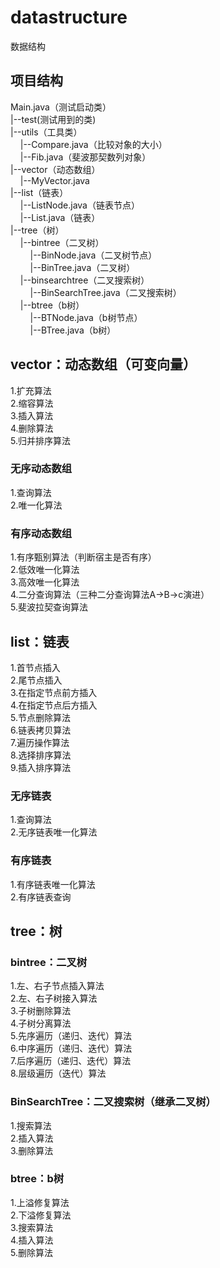 # datastructure
数据结构
## 项目结构
Main.java（测试启动类）<br/>
|--test(测试用到的类)<br/>
|--utils（工具类）<br/>
&nbsp;&nbsp;&nbsp;&nbsp;|--Compare.java（比较对象的大小）<br/>
&nbsp;&nbsp;&nbsp;&nbsp;|--Fib.java（斐波那契数列对象）<br/>
|--vector（动态数组）<br/>
&nbsp;&nbsp;&nbsp;&nbsp;|--MyVector.java<br/>
|--list（链表）<br/>
&nbsp;&nbsp;&nbsp;&nbsp;|--ListNode.java（链表节点）<br/>
&nbsp;&nbsp;&nbsp;&nbsp;|--List.java（链表）<br/>
|--tree（树）<br/>
&nbsp;&nbsp;&nbsp;&nbsp;|--bintree（二叉树）<br/>
&nbsp;&nbsp;&nbsp;&nbsp;&nbsp;&nbsp;&nbsp;&nbsp;|--BinNode.java（二叉树节点）<br/>
&nbsp;&nbsp;&nbsp;&nbsp;&nbsp;&nbsp;&nbsp;&nbsp;|--BinTree.java（二叉树）<br/>
&nbsp;&nbsp;&nbsp;&nbsp;|--binsearchtree（二叉搜索树）<br/>
&nbsp;&nbsp;&nbsp;&nbsp;&nbsp;&nbsp;&nbsp;&nbsp;|--BinSearchTree.java（二叉搜索树）<br/>
&nbsp;&nbsp;&nbsp;&nbsp;|--btree（b树）<br/>
&nbsp;&nbsp;&nbsp;&nbsp;&nbsp;&nbsp;&nbsp;&nbsp;|--BTNode.java（b树节点）<br/>
&nbsp;&nbsp;&nbsp;&nbsp;&nbsp;&nbsp;&nbsp;&nbsp;|--BTree.java（b树）<br/>
## vector：动态数组（可变向量）
1.扩充算法<br/>
2.缩容算法<br/>
3.插入算法<br/>
4.删除算法<br/>
5.归并排序算法<br/>
### 无序动态数组
1.查询算法<br/>
2.唯一化算法<br/>
### 有序动态数组
1.有序甄别算法（判断宿主是否有序）<br/>
2.低效唯一化算法<br/>
3.高效唯一化算法<br/>
4.二分查询算法（三种二分查询算法A->B->c演进）<br/>
5.斐波拉契查询算法<br/>
## list：链表
1.首节点插入<br/>
2.尾节点插入<br/>
3.在指定节点前方插入<br/>
4.在指定节点后方插入<br/>
5.节点删除算法<br/>
6.链表拷贝算法<br/>
7.遍历操作算法<br/>
8.选择排序算法<br/>
9.插入排序算法<br/>
### 无序链表
1.查询算法<br/>
2.无序链表唯一化算法<br/>
### 有序链表
1.有序链表唯一化算法<br/>
2.有序链表查询<br/>
## tree：树
### bintree：二叉树
1.左、右子节点插入算法<br/>
2.左、右子树接入算法<br/>
3.子树删除算法<br/>
4.子树分离算法<br/>
5.先序遍历（递归、迭代）算法<br/>
6.中序遍历（递归、迭代）算法<br/>
7.后序遍历（递归、迭代）算法<br/>
8.层级遍历（迭代）算法<br/>
### BinSearchTree：二叉搜索树（继承二叉树）
1.搜索算法<br/>
2.插入算法<br/>
3.删除算法<br/>
### btree：b树
1.上溢修复算法<br/>
2.下溢修复算法<br/>
3.搜索算法<br/>
4.插入算法<br/>
5.删除算法<br/>
